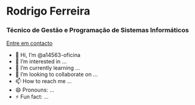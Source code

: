 <h1>Rodrigo Ferreira</h1>
<h3>Técnico de Gestão e Programação de Sistemas Informáticos</h3>
<a href="mailto:a14563@oficina.pt"> 
  Entre em contacto
</a>
  
- 👋 Hi, I’m @a14563-oficina
- 👀 I’m interested in ...
- 🌱 I’m currently learning ...
- 💞️ I’m looking to collaborate on ...
- 📫 How to reach me ...
- 😄 Pronouns: ...
- ⚡ Fun fact: ...

<!---
a14563-oficina/a14563-oficina is a ✨ special ✨ repository because its `README.md` (this file) appears on your GitHub profile.
You can click the Preview link to take a look at your changes.
--->
